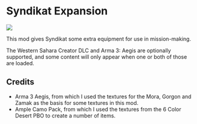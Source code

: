 # Syndikat Expansion

<a href="https://steamcommunity.com/sharedfiles/filedetails/?id=3368987492">
  <img src="https://img.shields.io/endpoint?url=https%3A%2F%2Fshieldsio-steam-workshop.jross.me%2F3368987492%2Fsubscriptions-text&color=2a475e">
</a>

This mod gives Syndikat some extra equipment for use in mission-making.

The Western Sahara Creator DLC and Arma 3: Aegis are optionally supported,
and some content will only appear when one or both of those are loaded.

## Credits
- Arma 3 Aegis, from which I used the textures for the Mora, Gorgon and
  Zamak as the basis for some textures in this mod.
- Ample Camo Pack, from which I used the textures from the 6 Color Desert
  PBO to create a number of items.
